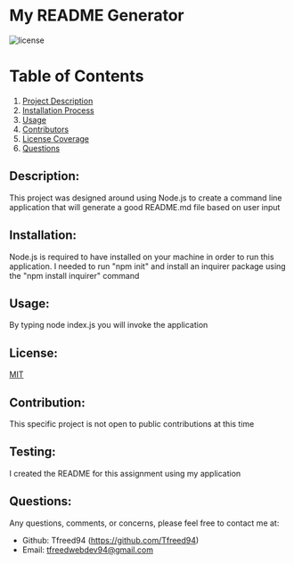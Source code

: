  #  My README Generator


![license](https://img.shields.io/badge/License-[MIT](https://opensource.org/licenses/MIT)-green?.svg)

# Table of Contents 
1. [Project Description](#description)
2. [Installation Process](#installation)
3. [Usage](#usage)
4. [Contributors](#contribution)
5. [License Coverage](#license)
6. [Questions](#questions)
    
## Description: 
This project was designed around using Node.js to create a command line application that will generate a good README.md file based on user input
## Installation: 
Node.js is required to have installed on your machine in order to run this application. I needed to run "npm init" and install an inquirer package using the "npm install inquirer" command
## Usage: 
By typing node index.js you will invoke the application
## License: 
[MIT](https://opensource.org/licenses/MIT)
## Contribution: 
This specific project is not open to public contributions at this time
## Testing: 
I created the README for this assignment using my application

## Questions: 
Any questions, comments, or concerns, please feel free to contact me at:
* Github: Tfreed94 (https://github.com/Tfreed94)
* Email: tfreedwebdev94@gmail.com